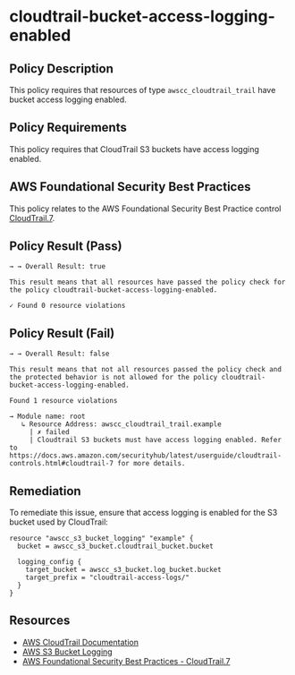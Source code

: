 # cloudtrail-bucket-access-logging-enabled

## Policy Description
This policy requires that resources of type `awscc_cloudtrail_trail` have bucket access logging enabled.

## Policy Requirements
This policy requires that CloudTrail S3 buckets have access logging enabled.

## AWS Foundational Security Best Practices
This policy relates to the AWS Foundational Security Best Practice control [CloudTrail.7](https://docs.aws.amazon.com/securityhub/latest/userguide/cloudtrail-controls.html#cloudtrail-7).

## Policy Result (Pass)
```
→ → Overall Result: true

This result means that all resources have passed the policy check for the policy cloudtrail-bucket-access-logging-enabled.

✓ Found 0 resource violations
```

## Policy Result (Fail)
```
→ → Overall Result: false

This result means that not all resources passed the policy check and the protected behavior is not allowed for the policy cloudtrail-bucket-access-logging-enabled.

Found 1 resource violations

→ Module name: root
   ↳ Resource Address: awscc_cloudtrail_trail.example
     | ✗ failed
     | Cloudtrail S3 buckets must have access logging enabled. Refer to https://docs.aws.amazon.com/securityhub/latest/userguide/cloudtrail-controls.html#cloudtrail-7 for more details.
```

## Remediation
To remediate this issue, ensure that access logging is enabled for the S3 bucket used by CloudTrail:

```hcl
resource "awscc_s3_bucket_logging" "example" {
  bucket = awscc_s3_bucket.cloudtrail_bucket.bucket
  
  logging_config {
    target_bucket = awscc_s3_bucket.log_bucket.bucket
    target_prefix = "cloudtrail-access-logs/"
  }
}
```

## Resources
- [AWS CloudTrail Documentation](https://docs.aws.amazon.com/awscloudtrail/latest/userguide/cloudtrail-user-guide.html)
- [AWS S3 Bucket Logging](https://docs.aws.amazon.com/AmazonS3/latest/userguide/ServerLogs.html)
- [AWS Foundational Security Best Practices - CloudTrail.7](https://docs.aws.amazon.com/securityhub/latest/userguide/cloudtrail-controls.html#cloudtrail-7)
